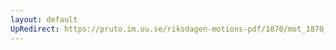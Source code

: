 ```yaml
---
layout: default
UpRedirect: https://pruto.im.uu.se/riksdagen-motions-pdf/1870/mot_1870__ak__16/mot_1870__ak__16-005.pdf
---
```

